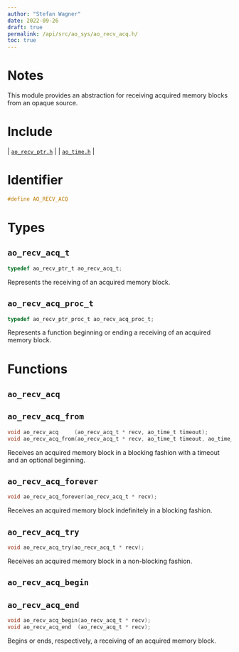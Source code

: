 ```yaml
---
author: "Stefan Wagner"
date: 2022-09-26
draft: true
permalink: /api/src/ao_sys/ao_recv_acq.h/
toc: true
---
```


# Notes

This module provides an abstraction for receiving acquired memory blocks from an opaque source.

# Include

| [`ao_recv_ptr.h`](ao_recv_ptr.h.md) |
| [`ao_time.h`](ao_time.h.md) |

# Identifier

```c
#define AO_RECV_ACQ
```

# Types

## `ao_recv_acq_t`

```c
typedef ao_recv_ptr_t ao_recv_acq_t;
```

Represents the receiving of an acquired memory block.

## `ao_recv_acq_proc_t`

```c
typedef ao_recv_ptr_proc_t ao_recv_acq_proc_t;
```

Represents a function beginning or ending a receiving of an acquired memory block.

# Functions

## `ao_recv_acq`
## `ao_recv_acq_from`

```c
void ao_recv_acq     (ao_recv_acq_t * recv, ao_time_t timeout);
void ao_recv_acq_from(ao_recv_acq_t * recv, ao_time_t timeout, ao_time_t beginning);
```

Receives an acquired memory block in a blocking fashion with a timeout and an optional beginning.

## `ao_recv_acq_forever`

```c
void ao_recv_acq_forever(ao_recv_acq_t * recv);
```

Receives an acquired memory block indefinitely in a blocking fashion.

## `ao_recv_acq_try`

```c
void ao_recv_acq_try(ao_recv_acq_t * recv);
```

Receives an acquired memory block in a non-blocking fashion.

## `ao_recv_acq_begin`
## `ao_recv_acq_end`

```c
void ao_recv_acq_begin(ao_recv_acq_t * recv);
void ao_recv_acq_end  (ao_recv_acq_t * recv);
```

Begins or ends, respectively, a receiving of an acquired memory block.
